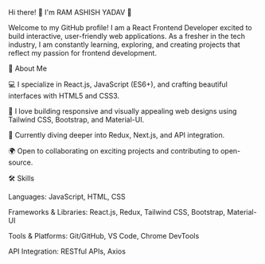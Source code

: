 Hi there! 👋 I'm RAM ASHISH YADAV 🚀


Welcome to my GitHub profile! I am a React Frontend Developer excited to build interactive, user-friendly web applications. As a fresher in the tech industry, I am constantly learning, exploring, and creating projects that reflect my passion for frontend development.




🌟 About Me

💻 I specialize in React.js, JavaScript (ES6+), and crafting beautiful interfaces with HTML5 and CSS3.

🎨 I love building responsive and visually appealing web designs using Tailwind CSS, Bootstrap, and Material-UI.

🌱 Currently diving deeper into Redux, Next.js, and API integration.

🌍 Open to collaborating on exciting projects and contributing to open-source.



🛠️ Skills

Languages: JavaScript, HTML, CSS

Frameworks & Libraries: React.js, Redux, Tailwind CSS, Bootstrap, Material-UI

Tools & Platforms: Git/GitHub, VS Code, Chrome DevTools

API Integration: RESTful APIs, Axios
